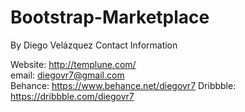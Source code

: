 # Bootstrap-Marketplace

By Diego Velázquez
Contact Information

Website: http://templune.com/<br>
email: diegovr7@gmail.com<br>
Behance: https://www.behance.net/diegovr7
Dribbble: https://dribbble.com/diegovr7
